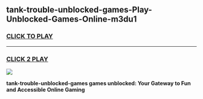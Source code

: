 
## tank-trouble-unblocked-games-Play-Unblocked-Games-Online-m3du1
<h3>
<a href="https://premium76.site?title=tank-trouble-unblocked-games&ref=24A">CLICK TO PLAY</a></h3>
<hr>

<h3>
<a href="https://premium76.site?title=tank-trouble-unblocked-games&ref=24A">CLICK 2 PLAY</a>
  
</h3>

<a href="https://premium76.site?title=tank-trouble-unblocked-games&ref=24A"><img src="https://clearcache.store/games.png"></a>


**tank-trouble-unblocked-games games unblocked: Your Gateway to Fun and Accessible Online Gaming**
